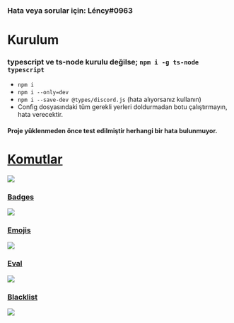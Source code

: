### Hata veya sorular için: Léncy#0963
# Kurulum
### typescript ve ts-node kurulu değilse; `npm i -g ts-node typescript`
- `npm i`
- `npm i --only=dev`
- `npm i --save-dev @types/discord.js` (hata alıyorsanız kullanın)
- Config dosyasındaki tüm gerekli yerleri doldurmadan botu çalıştırmayın, hata verecektir.
#### Proje yüklenmeden önce test edilmiştir herhangi bir hata bulunmuyor.

# [Komutlar](https://github.com/lencydev/typescript-discord-bot/blob/main/src/interactions/commands/developer/eval.ts)
![](https://lency.is-a.fail/5CiWgXlz2.png)
### [Badges](https://github.com/lencydev/typescript-discord-bot/blob/main/src/interactions/commands/information/badges.ts)
![](https://lency.is-a.fail/5CiWKvoQm.gif)
### [Emojis](https://github.com/lencydev/typescript-discord-bot/blob/main/src/interactions/commands/information/emojis.ts)
![](https://lency.is-a.fail/5CiY1aWVj.gif)
### [Eval](https://github.com/lencydev/typescript-discord-bot/blob/main/src/interactions/commands/developer/eval.ts)
![](https://lency.is-a.fail/5CiYvxbeg.gif)
### [Blacklist](https://github.com/lencydev/typescript-discord-bot/blob/main/src/interactions/commands/developer/blacklist.ts)
![](https://lency.is-a.fail/5CiZ6SEwQ.gif)
